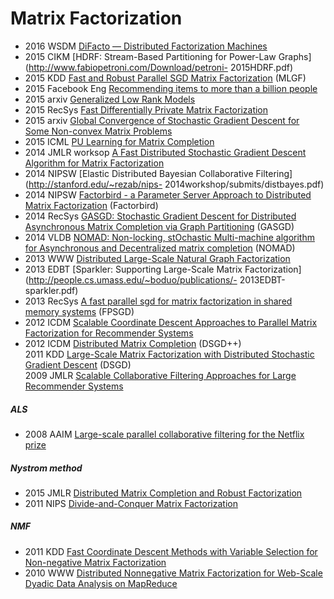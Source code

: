 # Matrix Factorization

- 2016 WSDM [DiFacto — Distributed Factorization Machines](http://www.cs.cmu.edu/~yuxiangw/docs/fm.pdf)   
- 2015 CIKM [HDRF: Stream-Based Partitioning for Power-Law Graphs](http://www.fabiopetroni.com/Download/petroni- 2015HDRF.pdf)  
- 2015 KDD [Fast and Robust Parallel SGD Matrix Factorization](http://dm.postech.ac.kr/MLGF-MF/fp352.pdf) (MLGF)  
- 2015 Facebook Eng [Recommending items to more than a billion people](https://code.facebook.com/posts/861999383875667/recommending-items-to-more-than-a-billion-people/)  
- 2015 arxiv [Generalized Low Rank Models](https://web.stanford.edu/~boyd/papers/pdf/glrm.pdf)  
- 2015 RecSys [Fast Differentially Private Matrix Factorization](http://arxiv.org/pdf/1505.01419v2.pdf)   
- 2015 arxiv [Global Convergence of Stochastic Gradient Descent for Some Non-convex Matrix Problems](http://arxiv.org/abs/1411.1134)  
- 2015 ICML [PU Learning for Matrix Completion](http://arxiv.org/pdf/1411.6081v1.pdf)  
- 2014 JMLR worksop [A Fast Distributed Stochastic Gradient Descent Algorithm for Matrix Factorization](http://www.jmlr.org/proceedings/papers/v36/li14.pdf)  
- 2014 NIPSW [Elastic Distributed Bayesian Collaborative Filtering](http://stanford.edu/~rezab/nips- 2014workshop/submits/distbayes.pdf)  
- 2014 NIPSW [Factorbird - a Parameter Server Approach to Distributed Matrix Factorization](http://stanford.edu/~rezab/papers/factorbird.pdf) (Factorbird)  
- 2014 RecSys [GASGD: Stochastic Gradient Descent for Distributed Asynchronous Matrix Completion via Graph Partitioning](http://dl.acm.org/citation.cfm?id=2645725) (GASGD)  
- 2014 VLDB [NOMAD: Non-locking, stOchastic Multi-machine algorithm for Asynchronous and Decentralized matrix completion](http://www.vldb.org/pvldb/vol7/p975-yun.pdf) (NOMAD)  
- 2013 WWW [Distributed Large-Scale Natural Graph Factorization](http://www.di.ens.fr/~shervashidze/papers/Ahmedetal13.pdf)  
- 2013 EDBT [Sparkler: Supporting Large-Scale Matrix Factorization](http://people.cs.umass.edu/~boduo/publications/- 2013EDBT-sparkler.pdf)  
- 2013 RecSys [A fast parallel sgd for matrix factorization in shared memory systems](https://www.csie.ntu.edu.tw/~cjlin/papers/libmf/libmf.pdf) (FPSGD)  
- 2012 ICDM [Scalable Coordinate Descent Approaches to Parallel Matrix Factorization for Recommender Systems](http://www.cs.utexas.edu/~rofuyu/papers/icdm-pmf.pdf)  
- 2012 ICDM [Distributed Matrix Completion](https://people.mpi-inf.mpg.de/~rgemulla/publications/teflioudi12completion.pdf) (DSGD++)  
2011 KDD [Large-Scale Matrix Factorization with Distributed Stochastic Gradient Descent](https://people.mpi-inf.mpg.de/~rgemulla/publications/gemulla11dsgd.pdf) (DSGD)  
2009 JMLR [Scalable Collaborative Filtering Approaches for Large Recommender Systems](http://www.jmlr.org/papers/volume10/takacs09a/takacs09a.pdf)  

##### ALS
- 2008 AAIM [Large-scale parallel collaborative filtering
for the Netflix prize](http://www.grappa.univ-lille3.fr/~mary/cours/stats/centrale/reco/paper/MatrixFactorizationALS.pdf)  

##### Nystrom method
- 2015 JMLR [Distributed Matrix Completion and Robust Factorization](http://web.stanford.edu/~lmackey/papers/dmcrf-jmlr15.pdf)  
- 2011 NIPS [Divide-and-Conquer Matrix Factorization](http://papers.nips.cc/paper/4486-divide-and-conquer-matrix-factorization.pdf)  

##### NMF
- 2011 KDD [Fast Coordinate Descent Methods with Variable Selection
for Non-negative Matrix Factorization](http://www.cs.utexas.edu/users/inderjit/public_papers/nmf_kdd11.pdf)  
- 2010 WWW [Distributed Nonnegative Matrix Factorization for Web-Scale Dyadic Data Analysis on MapReduce](http://research.microsoft.com/pubs/119077/DNMF.pdf)  
  